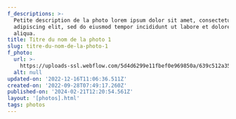 ```yaml
---
f_descriptions: >-
  Petite description de la photo lorem ipsum dolor sit amet, consectetur
  adipiscing elit, sed do eiusmod tempor incididunt ut labore et dolore magna
  aliqua.
title: Titre du nom de la photo 1
slug: titre-du-nom-de-la-photo-1
f_photo:
  url: >-
    https://uploads-ssl.webflow.com/5d4d6299e11fbef0e969850a/639c512a35742c905e4bd8ef_photo1.jpg
  alt: null
updated-on: '2022-12-16T11:06:36.511Z'
created-on: '2022-09-28T07:49:17.260Z'
published-on: '2024-02-21T12:20:54.561Z'
layout: '[photos].html'
tags: photos
---
```



